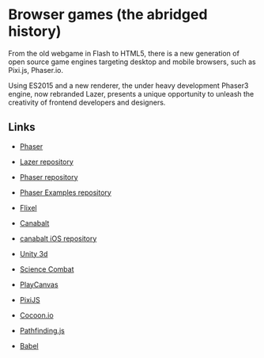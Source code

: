 # Browser games (the abridged history)

From the old webgame in Flash to HTML5, there is a new generation of open source game engines targeting desktop and mobile browsers, such as Pixi.js, Phaser.io.

Using ES2015 and a new renderer, the under heavy development Phaser3 engine, now rebranded Lazer, presents a unique opportunity to unleash the creativity of frontend developers and designers.

## Links

- [Phaser](https://phaser.io)
- [Lazer repository](https://github.com/photonstorm/lazer)
- [Phaser repository](https://github.com/photonstorm/phaser)
- [Phaser Examples repository](https://github.com/photonstorm/phaser-examples)

- [Flixel](http://www.flixel.org)
- [Canabalt](http://www.adamatomic.com/canabalt/)
- [canabalt iOS repository](https://github.com/ericjohnson/canabalt-ios/)

- [Unity 3d](https://unity3d.com)
- [Science Combat](http://www.diegosanches.com/201177/8631981/portfolio/science-combat)

- [PlayCanvas](https://playcanvas.com)
- [PixiJS](http://www.pixijs.com)
- [Cocoon.io](https://cocoon.io)
- [Pathfinding.js](https://playcanvas.com)
- [Babel](https://babeljs.io)
